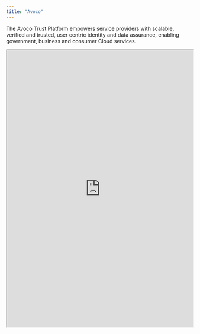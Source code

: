```yaml
---
title: "Avoco"
---
```


The Avoco Trust Platform empowers service providers with scalable, verified and trusted, user centric identity and data assurance, enabling government, business and consumer Cloud services.

<iframe height="750" width="100%" src="https://ewelton.github.io/ktest/wiki.html#Avoco"></iframe>
